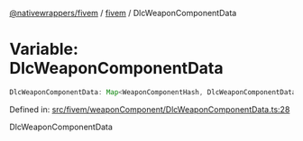 [@nativewrappers/fivem](../../README.md) / [fivem](../README.md) / DlcWeaponComponentData

# Variable: DlcWeaponComponentData

```ts
DlcWeaponComponentData: Map<WeaponComponentHash, DlcWeaponComponentData>;
```

Defined in: [src/fivem/weaponComponent/DlcWeaponComponentData.ts:28](https://github.com/nativewrappers/nativewrappers/blob/ef9379993d0b7126700360ea0bc0e228bd354e81/src/fivem/weaponComponent/DlcWeaponComponentData.ts#L28)

DlcWeaponComponentData
